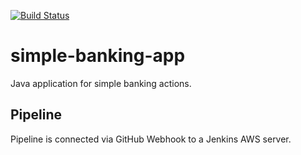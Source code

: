 [![Build Status](http://ec2-18-118-151-145.us-east-2.compute.amazonaws.com/buildStatus/icon?job=simple-banking-app)](http://ec2-18-118-151-145.us-east-2.compute.amazonaws.com/job/simple-banking-app/)

# simple-banking-app

Java application for simple banking actions.

## Pipeline

Pipeline is connected via GitHub Webhook to a Jenkins AWS server.